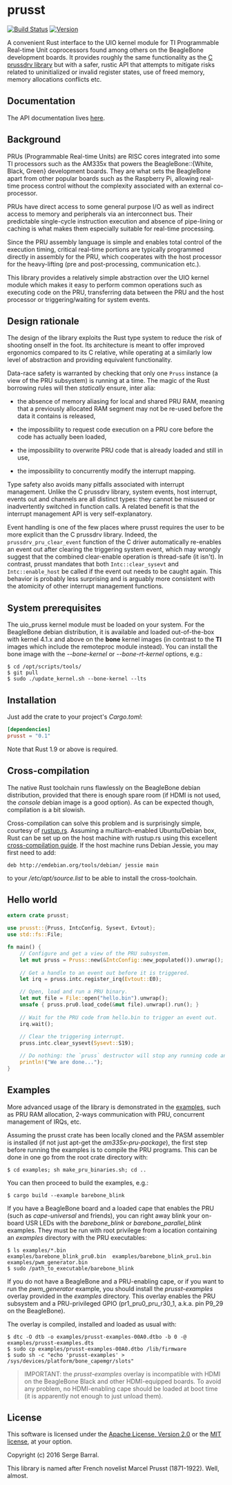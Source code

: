 # prusst

[![Build Status](https://travis-ci.org/sbarral/prusst.svg?branch=master)](https://travis-ci.org/sbarral/prusst)
[![Version](http://meritbadge.herokuapp.com/prusst)](https://crates.io/crates/prusst)

A convenient Rust interface to the UIO kernel module for TI Programmable Real-time Unit
coprocessors found among others on the BeagleBone development boards. It provides roughly the same
functionality as the [C prussdrv library](https://github.com/beagleboard/am335x_pru_package)
but with a safer, rustic API that attempts to mitigate risks related to uninitialized or
invalid register states, use of freed memory, memory allocations conflicts etc.


## Documentation

The API documentation lives [here](https://sbarral.github.io/prusst-doc/prusst/).


## Background

PRUs (Programmable Real-time Units) are RISC cores integrated into some TI processors such as
the AM335x that powers the BeagleBone::{White, Black, Green} development boards. They are
what sets the BeagleBone apart from other popular boards such as the Raspberry Pi, allowing
real-time process control without the complexity associated with an external co-processor.

PRUs have direct access to some general purpose I/O as well as indirect access to memory and
peripherals via an interconnect bus. Their predictable single-cycle instruction execution and
absence of pipe-lining or caching is what makes them especially suitable for real-time processing.

Since the PRU assembly language is simple and enables total control of the execution timing,
critical real-time portions are typically programmed directly in assembly for the PRU,
which cooperates with the host processor for the heavy-lifting (pre and post-processing,
communication etc.).

This library provides a relatively simple abstraction over the UIO kernel module which makes
it easy to perform common operations such as executing code on the PRU, transferring data
between the PRU and the host processor or triggering/waiting for system events.


## Design rationale

The design of the library exploits the Rust type system to reduce the risk of shooting onself
in the foot. Its architecture is meant to offer improved ergonomics compared to its C relative,
while operating at a similarly low level of abstraction and providing equivalent functionality.

Data-race safety is warranted by checking that only one `Pruss` instance (a view of the PRU
subsystem) is running at a time. The magic of the Rust borrowing rules will then _statically_
ensure, inter alia:

* the absence of memory aliasing for local and shared PRU RAM, meaning that a previously allocated
RAM segment may not be re-used before the data it contains is released,

* the impossibility to request code execution on a PRU core before the code has actually been
loaded,

* the impossibility to overwrite PRU code that is already loaded and still in use,

* the impossibility to concurrently modify the interrupt mapping.

Type safety also avoids many pitfalls associated with interrupt management. Unlike the C prussdrv
library, system events, host interrupt, events out and channels are all distinct types: they cannot
be misused or inadvertently switched in function calls. A related benefit is that the interrupt
management API is very self-explanatory.

Event handling is one of the few places where prusst requires the user to be more explicit
than the C prussdrv library. Indeed, the `prussdrv_pru_clear_event` function of the C driver
automatically re-enables an event out after clearing the triggering system event, which may wrongly
suggest that the combined clear-enable operation is thread-safe (it isn't). In contrast, prusst
mandates that both `Intc::clear_sysevt` and `Intc::enable_host` be called if the event out needs to
be caught again. This behavior is probably less surprising and is arguably more consistent with the
atomicity of other interrupt management functions.


## System prerequisites

The uio_pruss kernel module must be loaded on your system. For the BeagleBone debian distribution,
it is available and loaded out-of-the-box with kernel 4.1.x and above on the **bone** kernel
images (in contrast to the **TI** images which include the remoteproc module instead).
You can install the bone image with the *--bone-kernel* or *--bone-rt-kernel* options, e.g.:

```text
$ cd /opt/scripts/tools/
$ git pull
$ sudo ./update_kernel.sh --bone-kernel --lts
```


## Installation

Just add the crate to your project's *Cargo.toml*:

```toml
[dependencies]
prusst = "0.1"
```

Note that Rust 1.9 or above is required.


## Cross-compilation

The native Rust toolchain runs flawlessly on the BeagleBone debian distribution, provided that
there is enough spare room (if HDMI is not used, the *console* debian image is a good option).
As can be expected though, compilation is a bit slowish.

Cross-compilation can solve this problem and is surprisingly simple, courtesy of
[rustup.rs](https://www.rustup.rs). Assuming a multiarch-enabled Ubuntu/Debian box, Rust can
be set up on the host machine with rustup.rs using this excellent
[cross-compilation guide](https://github.com/japaric/rust-cross).
If the host machine runs Debian Jessie, you may first need to add:

```text
deb http://emdebian.org/tools/debian/ jessie main
```

to your */etc/apt/source.list* to be able to install the cross-toolchain.


## Hello world

```rust
extern crate prusst;

use prusst::{Pruss, IntcConfig, Sysevt, Evtout};
use std::fs::File;

fn main() {
    // Configure and get a view of the PRU subsystem.
    let mut pruss = Pruss::new(&IntcConfig::new_populated()).unwrap();
    
    // Get a handle to an event out before it is triggered.
    let irq = pruss.intc.register_irq(Evtout::E0);

    // Open, load and run a PRU binary.
    let mut file = File::open("hello.bin").unwrap();
    unsafe { pruss.pru0.load_code(&mut file).unwrap().run(); }
    
    // Wait for the PRU code from hello.bin to trigger an event out.
    irq.wait();
    
    // Clear the triggering interrupt.
    pruss.intc.clear_sysevt(Sysevt::S19);

    // Do nothing: the `pruss` destructor will stop any running code and release ressources.
    println!("We are done...");
}
```


## Examples

More advanced usage of the library is demonstrated in the [examples](examples), such as PRU RAM
allocation, 2-ways communication with PRU, concurrent management of IRQs, etc.

Assuming the prusst crate has been locally cloned and the PASM assembler is installed (if not just
apt-get the *am335x-pru-package*), the first step before running the examples is to compile the PRU
programs. This can be done in one go from the root crate directory with:

```text
$ cd examples; sh make_pru_binaries.sh; cd ..
```

You can then proceed to build the examples, e.g.:

```text
$ cargo build --example barebone_blink
```

If you have a BeagleBone board and a loaded cape that enables the PRU (such as *cape-universal* and
friends), you can right away blink your on-board USR LEDs with the *barebone_blink*
or *barebone_parallel_blink* examples. They must be run with root privilege from a location
containing an *examples* directory with the PRU executables:

```text
$ ls examples/*.bin
examples/barebone_blink_pru0.bin  examples/barebone_blink_pru1.bin  examples/pwm_generator.bin
$ sudo /path_to_executable/barebone_blink
```

If you do not have a BeagleBone and a PRU-enabling cape, or if you want to run the
*pwm_generator* example, you should install the *prusst-examples* overlay provided in the *examples*
directory. This overlay enables the PRU subsystem and a PRU-privileged GPIO (pr1_pru0_pru_r30_1, a.k.a.
pin P9_29 on the BeagleBone).

The overlay is compiled, installed and loaded as usual with:

```text
$ dtc -O dtb -o examples/prusst-examples-00A0.dtbo -b 0 -@ examples/prusst-examples.dts
$ sudo cp examples/prusst-examples-00A0.dtbo /lib/firmware
$ sudo sh -c "echo 'prusst-examples' > /sys/devices/platform/bone_capemgr/slots"
```

> IMPORTANT: the *prusst-examples* overlay is incompatible with HDMI on the BeagleBone Black and
> other HDMI-equipped boards.
> To avoid any problem, no HDMI-enabling cape should be loaded at boot time (it is apparently not
> enough to just unload them).


## License

This software is licensed under the [Apache License, Version 2.0](LICENSE-APACHE) or the
[MIT license](LICENSE-MIT), at your option.

Copyright (c) 2016 Serge Barral.

This library is named after French novelist Marcel Prusst (1871-1922). Well, almost.

